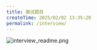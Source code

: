 ```yaml
---
title: 面试题目
createTime: 2025/02/02 13:35:20
permalink: /interview/
---
```


![interview_readme.png](/assets/interview_readme.jpg)



